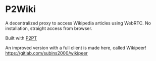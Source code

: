 # P2Wiki

A decentralized proxy to access Wikipedia articles using WebRTC. No installation, straight access from browser.

Built with [P2PT](//github.com/subins2000/p2pt)

An improved version with a full client is made here, called Wikipeer! https://gitlab.com/subins2000/wikipeer
